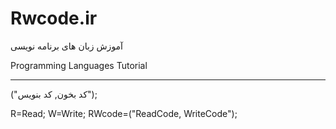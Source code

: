 # Rwcode.ir

آموزش زبان های برنامه نویسی

Programming Languages Tutorial

________________________________
("کد بخون, کد بنویس");

R=Read;
W=Write;
RWcode=("ReadCode, WriteCode");

